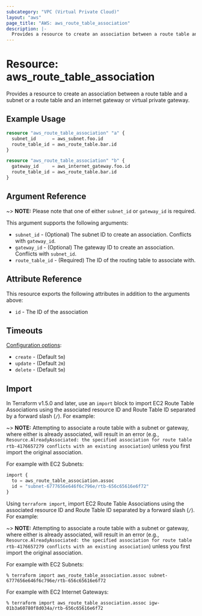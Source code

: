 ```yaml
---
subcategory: "VPC (Virtual Private Cloud)"
layout: "aws"
page_title: "AWS: aws_route_table_association"
description: |-
  Provides a resource to create an association between a route table and a subnet or a route table and an internet gateway or virtual private gateway.
---
```


# Resource: aws_route_table_association

Provides a resource to create an association between a route table and a subnet or a route table and an
internet gateway or virtual private gateway.

## Example Usage

```terraform
resource "aws_route_table_association" "a" {
  subnet_id      = aws_subnet.foo.id
  route_table_id = aws_route_table.bar.id
}
```

```terraform
resource "aws_route_table_association" "b" {
  gateway_id     = aws_internet_gateway.foo.id
  route_table_id = aws_route_table.bar.id
}
```

## Argument Reference

~> **NOTE:** Please note that one of either `subnet_id` or `gateway_id` is required.

This argument supports the following arguments:

* `subnet_id` - (Optional) The subnet ID to create an association. Conflicts with `gateway_id`.
* `gateway_id` - (Optional) The gateway ID to create an association. Conflicts with `subnet_id`.
* `route_table_id` - (Required) The ID of the routing table to associate with.

## Attribute Reference

This resource exports the following attributes in addition to the arguments above:

* `id` - The ID of the association

## Timeouts

[Configuration options](https://developer.hashicorp.com/terraform/language/resources/syntax#operation-timeouts):

- `create` - (Default `5m`)
- `update` - (Default `2m`)
- `delete` - (Default `5m`)

## Import

In Terraform v1.5.0 and later, use an `import` block to import EC2 Route Table Associations using the associated resource ID and Route Table ID separated by a forward slash (`/`). For example:

~> **NOTE:** Attempting to associate a route table with a subnet or gateway, where either is already associated, will result in an error (e.g., `Resource.AlreadyAssociated: the specified association for route table rtb-4176657279 conflicts with an existing association`) unless you first import the original association.

For example with EC2 Subnets:

```terraform
import {
  to = aws_route_table_association.assoc
  id = "subnet-6777656e646f6c796e/rtb-656c65616e6f72"
}
```

Using `terraform import`, import EC2 Route Table Associations using the associated resource ID and Route Table ID separated by a forward slash (`/`). For example:

~> **NOTE:** Attempting to associate a route table with a subnet or gateway, where either is already associated, will result in an error (e.g., `Resource.AlreadyAssociated: the specified association for route table rtb-4176657279 conflicts with an existing association`) unless you first import the original association.

For example with EC2 Subnets:

```console
% terraform import aws_route_table_association.assoc subnet-6777656e646f6c796e/rtb-656c65616e6f72
```

For example with EC2 Internet Gateways:

```console
% terraform import aws_route_table_association.assoc igw-01b3a60780f8d034a/rtb-656c65616e6f72
```
